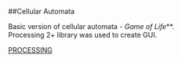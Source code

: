 ##Cellular Automata

Basic version of cellular automata - _Game of Life_**.\
Processing 2+ library was used to create GUI.

[PROCESSING](https://processing.org/)

